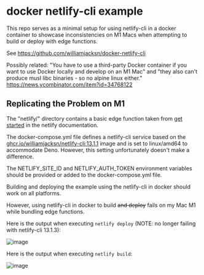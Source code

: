 # docker netlify-cli example

This repo serves as a minimal setup for using netlify-cli in a docker container to showcase inconsistencies on M1 Macs when attempting to build or deploy with edge functions.

See https://github.com/williamjacksn/docker-netlify-cli

Possibly related: "You have to use a third-party Docker container if you want to use Docker locally and develop on an M1 Mac" and "they also can't produce musl libc binaries - so no alpine linux either." https://news.ycombinator.com/item?id=34768122

## Replicating the Problem on M1

The "netlify/" directory contains a basic edge function taken from [get started](https://docs.netlify.com/edge-functions/get-started/) in the netlify documentation.

The docker-compose.yml file defines a netlify-cli service based on the [ghcr.io/williamjacksn/netlify-cli:13.1.1](https://github.com/williamjacksn/docker-netlify-cli/pkgs/container/netlify-cli) image and is set to linux/amd64 to accommodate Deno. However, this setting unfortunately doesn't make a difference.

The NETLIFY_SITE_ID and NETLIFY_AUTH_TOKEN environment variables should be provided or added to the docker-compose.yml file.

Building and deploying the example using the netlify-cli in docker should work on all platforms.

However, using netlify-cli in docker to build ~~and deploy~~ fails on my Mac M1 while bundling edge functions.

Here is the output when executing `netlify deploy` (NOTE: no longer failing with netlify-cli 13.1.3):

![image](https://user-images.githubusercontent.com/219448/224598468-dfa8aa52-ab57-4a2c-88fe-e21101781308.png)

Here is the output when executing `netlify build`:

![image](https://user-images.githubusercontent.com/219448/224591786-afd8c1cc-cc0a-4baa-a4c7-32fde35fe58a.png)




